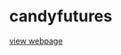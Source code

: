 # candyfutures
[view webpage](http://wisdomvisionsoftware.com/heather/CandyFuture/candyFuture/candyFuture.html)

